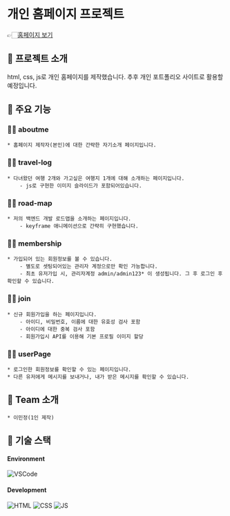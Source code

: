 # 개인 홈페이지 프로젝트
👉🏻[홈페이지 보기](https://be-anything.github.io/homepage-project/)

## 📍 프로젝트 소개
html, css, js로 개인 홈페이지를 제작했습니다.
추후 개인 포트폴리오 사이트로 활용할 예정입니다.

## 📍 주요 기능

### 🙍‍♂️ aboutme
	* 홈페이지 제작자(본인)에 대한 간략한 자기소개 페이지입니다.

### 🙍‍♂️ travel-log
	* 다녀왔던 여행 2개와 가고싶은 여행지 1개에 대해 소개하는 페이지입니다.
		- js로 구현한 이미지 슬라이드가 포함되어있습니다.

### 🙍‍♂️ road-map
	* 저의 백엔드 개발 로드맵을 소개하는 페이지입니다.
		- keyframe 애니메이션으로 간략히 구현했습니다.

### 🙍‍♂️ membership
	* 가입되어 있는 회원정보를 볼 수 있습니다.
		- 별도로 셋팅되어있는 관리자 계정으로만 확인 가능합니다.
		- 최초 유저가입 시, 관리자계정 admin/admin123* 이 생성됩니다. 그 후 로그인 후 확인할 수 있습니다.

### 🙍‍♂️ join
	* 신규 회원가입을 하는 페이지입니다.
		- 아이디, 비밀번호, 이름에 대한 유효성 검사 포함
		- 아이디에 대한 중복 검사 포함
		- 회원가입시 API를 이용해 기본 프로필 이미지 할당

### 🙍‍♂️ userPage
	* 로그인한 회원정보를 확인할 수 있는 페이지입니다.
	* 다른 유저에게 메시지를 보내거나, 내가 받은 메시지를 확인할 수 있습니다.

## 📍 Team 소개
	* 이민정(1인 제작)

## 📍 기술 스택
#### Environment
![VSCode](https://img.shields.io/badge/VSCode-%23007ACC)

#### Development
![HTML](https://img.shields.io/badge/HTML5-%23E34F26)
![CSS](https://img.shields.io/badge/CSS3-%231572B6)
![JS](https://img.shields.io/badge/Javascript-%23F7DF1E)
